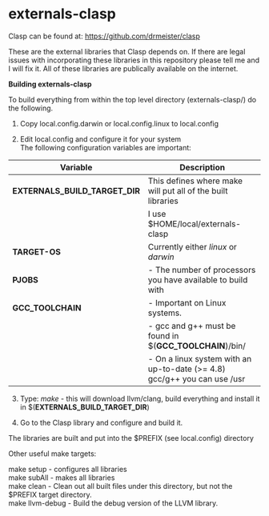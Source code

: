 **externals-clasp**
===============

Clasp can be found at:   https://github.com/drmeister/clasp

These are the external libraries that Clasp depends on. If there are legal issues with incorporating these libraries in this repository please tell me and I will fix it.  All of these libraries are publically available on the internet.

**Building externals-clasp**

To build everything from within the top level directory (externals-clasp/) do the following.

1) Copy local.config.darwin or local.config.linux to local.config

2) Edit local.config and configure it for your system<br>
  The following configuration variables are important:
  
| Variable  |   Description 
| ------------- | --------------|
| **EXTERNALS_BUILD_TARGET_DIR**  | This defines where make will put all of the built libraries  |
|   | I use $HOME/local/externals-clasp |
|**TARGET-OS**                    |Currently either _linux_ or _darwin_|
|**PJOBS**                        |- The number of processors you have available to build with|
|**GCC_TOOLCHAIN**                |- Important on Linux systems. | 
|                                 |- gcc and g++ must be found in $(**GCC_TOOLCHAIN**)/bin/<br>
|                                  |- On a linux system with an up-to-date (>= 4.8) gcc/g++ you can use /usr
  
3) Type:  _make_    - this will download llvm/clang, build everything and install it in $(**EXTERNALS_BUILD_TARGET_DIR**)

4) Go to the Clasp library and configure and build it.

The libraries are built and put into the $PREFIX (see local.config) directory

Other useful make targets:

make setup      - configures all libraries<br>
make subAll     - makes all libraries<br>
make clean      - Clean out all built files under this directory, but not the $PREFIX target directory.<br>
make llvm-debug - Build the debug version of the LLVM library.


